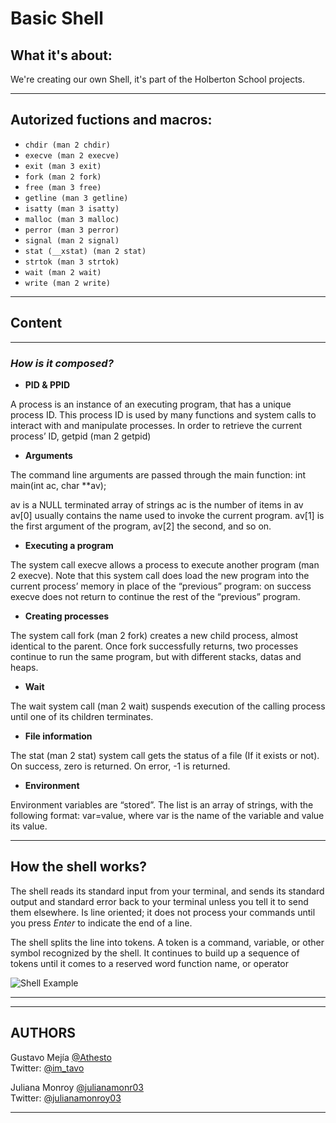 # Basic Shell

## What it's about:
We're creating our own Shell, it's part of the Holberton School projects.

---
## Autorized fuctions and macros:
* `chdir (man 2 chdir)`
* `execve (man 2 execve)`
* `exit (man 3 exit)`
* `fork (man 2 fork)`
* `free (man 3 free)`
* `getline (man 3 getline)`
* `isatty (man 3 isatty)`
* `malloc (man 3 malloc)`
* `perror (man 3 perror)`
* `signal (man 2 signal)`
* `stat (__xstat) (man 2 stat)`
* `strtok (man 3 strtok)`
* `wait (man 2 wait)`
* `write (man 2 write)`

---
## Content
---

### *How is it composed?*

- **PID & PPID**

A process is an instance of an executing program, that has a unique process ID. This process ID is used by many functions and system calls to interact with and manipulate processes. In order to retrieve the current process’ ID, getpid (man 2 getpid)

- **Arguments**

The command line arguments are passed through the main function: int main(int ac, char **av);

av is a NULL terminated array of strings
ac is the number of items in av
av[0] usually contains the name used to invoke the current program. av[1] is the first argument of the program, av[2] the second, and so on.

- **Executing a program**

The system call execve allows a process to execute another program (man 2 execve). Note that this system call does load the new program into the current process’ memory in place of the “previous” program: on success execve does not return to continue the rest of the “previous” program.

- **Creating processes**

The system call fork (man 2 fork) creates a new child process, almost identical to the parent. Once fork successfully returns, two processes continue to run the same program, but with different stacks, datas and heaps.

- **Wait**

The wait system call (man 2 wait) suspends execution of the calling process until one of its children terminates.


- **File information**

The stat (man 2 stat) system call gets the status of a file (If it exists or not). On success, zero is returned. On error, -1 is returned.

- **Environment**

Environment variables are “stored”. The list is an array of strings, with the following format: var=value, where var is the name of the variable and value its value.

-----
## How the shell works?

The shell reads its standard input from your terminal, and sends its standard output and standard error back to your terminal unless you tell it to send them elsewhere. Is line oriented; it does not process your commands until you press *Enter* to indicate the end of a line.

The shell splits the line into tokens. A token is a command, variable, or other symbol recognized by the shell. It continues to build up a sequence of tokens until it comes to a reserved word function name, or operator


![Shell Example](Shell.png)

---


----
## AUTHORS
 Gustavo Mejía
 [@Athesto](https://github.com/Athesto)  
 Twitter: 
 [@im_tavo](https://twitter.com/im_tavo)

 Juliana Monroy 
 [@julianamonr03](https://github.com/julianamonr03)  
 Twitter: 
 [@julianamonroy03](https://twitter.com/julianamonroy03)

----
